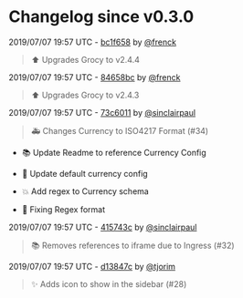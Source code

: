 # Changelog since v0.3.0

2019/07/07 19:57 UTC - [bc1f658](https://github.com/hassio-addons/addon-grocy/commit/bc1f6584b5e42543613b8949d9ea5b4ecd57c7fd) by [@frenck](https://github.com/frenck)
> :arrow_up: Upgrades Grocy to v2.4.4 

2019/07/07 19:57 UTC - [84658bc](https://github.com/hassio-addons/addon-grocy/commit/84658bc8d09895c2603733c715b7591f14364f1a) by [@frenck](https://github.com/frenck)
> :arrow_up: Upgrades Grocy to v2.4.3 

2019/07/07 19:57 UTC - [73c6011](https://github.com/hassio-addons/addon-grocy/commit/73c6011c6001154cd54aa342ed4c974cddcd06b6) by [@sinclairpaul](https://github.com/sinclairpaul)
> :ambulance: Changes Currency to ISO4217 Format (#34)

* :books: Update Readme to reference Currency Config

* :bug: Update default currency config

* 💥 Add regex to Currency schema

* 🔨 Fixing Regex format 

2019/07/07 19:57 UTC - [415743c](https://github.com/hassio-addons/addon-grocy/commit/415743c9a2797f055c21e61e2d664a40138ae784) by [@sinclairpaul](https://github.com/sinclairpaul)
> 📚 Removes references to iframe due to Ingress (#32) 

2019/07/07 19:57 UTC - [d13847c](https://github.com/hassio-addons/addon-grocy/commit/d13847c323a42a678563d871fc715b29111a0d5e) by [@tjorim](https://github.com/tjorim)
> ✨ Adds icon to show in the sidebar (#28) 


